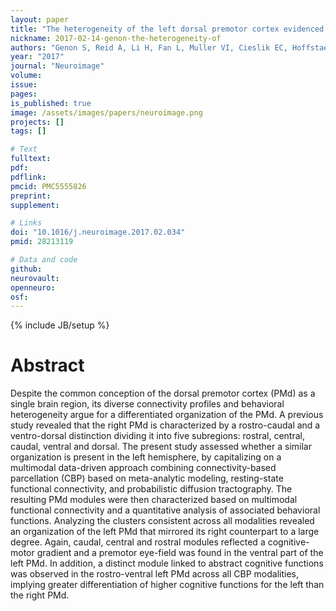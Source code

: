 ```yaml
---
layout: paper
title: "The heterogeneity of the left dorsal premotor cortex evidenced by multimodal connectivity-based parcellation and functional characterization."
nickname: 2017-02-14-genon-the-heterogeneity-of
authors: "Genon S, Reid A, Li H, Fan L, Muller VI, Cieslik EC, Hoffstaedter F, Langner R, Grefkes C, Laird AR, Fox PT, Jiang T, Amunts K, Eickhoff SB"
year: "2017"
journal: "Neuroimage"
volume: 
issue: 
pages: 
is_published: true
image: /assets/images/papers/neuroimage.png
projects: []
tags: []

# Text
fulltext:
pdf:
pdflink:
pmcid: PMC5555826
preprint:
supplement:

# Links
doi: "10.1016/j.neuroimage.2017.02.034"
pmid: 28213119

# Data and code
github:
neurovault:
openneuro:
osf:
---
```

{% include JB/setup %}

# Abstract

Despite the common conception of the dorsal premotor cortex (PMd) as a single brain region, its diverse connectivity profiles and behavioral heterogeneity argue for a differentiated organization of the PMd. A previous study revealed that the right PMd is characterized by a rostro-caudal and a ventro-dorsal distinction dividing it into five subregions: rostral, central, caudal, ventral and dorsal. The present study assessed whether a similar organization is present in the left hemisphere, by capitalizing on a multimodal data-driven approach combining connectivity-based parcellation (CBP) based on meta-analytic modeling, resting-state functional connectivity, and probabilistic diffusion tractography. The resulting PMd modules were then characterized based on multimodal functional connectivity and a quantitative analysis of associated behavioral functions. Analyzing the clusters consistent across all modalities revealed an organization of the left PMd that mirrored its right counterpart to a large degree. Again, caudal, central and rostral modules reflected a cognitive-motor gradient and a premotor eye-field was found in the ventral part of the left PMd. In addition, a distinct module linked to abstract cognitive functions was observed in the rostro-ventral left PMd across all CBP modalities, implying greater differentiation of higher cognitive functions for the left than the right PMd.

